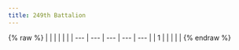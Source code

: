 ```yaml
---
title: 249th Battalion
---
```


{% raw %}
| | | | | |
| --- | --- | --- | --- | --- |
| 1 |  |  |  |  |
{% endraw %}
